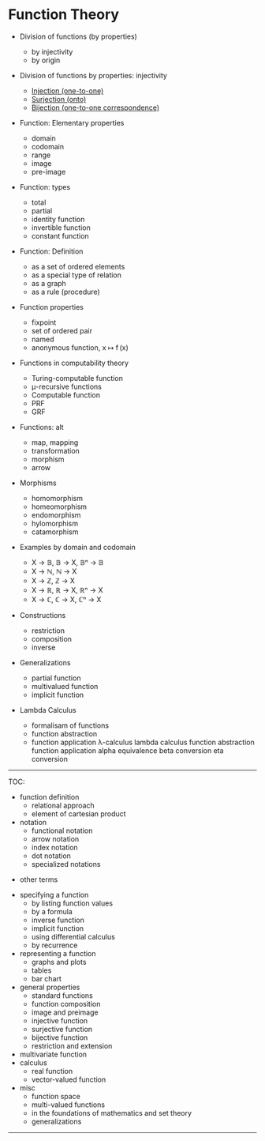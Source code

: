 # Function Theory


* Division of functions (by properties)
  - by injectivity
  - by origin

* Division of functions by properties: injectivity
  - [Injection (one-to-one)](./injection.md)
  - [Surjection (onto)](./surjection.md)
  - [Bijection (one-to-one correspondence)](./bijection.md)




* Function: Elementary properties
  - domain
  - codomain
  - range
  - image
  - pre-image

* Function: types
  - total
  - partial
  - identity function
  - invertible function
  - constant function

* Function: Definition
  - as a set of ordered elements
  - as a special type of relation
  - as a graph
  - as a rule (procedure)


* Function properties
  - fixpoint
  - set of ordered pair
  - named
  - anonymous function, x ↦ f (x)

* Functions in computability theory
  - Turing-computable function
  - μ-recursive functions
  - Computable function
  - PRF
  - GRF

* Functions: alt
  - map, mapping
  - transformation
  - morphism
  - arrow

* Morphisms
  - homomorphism
  - homeomorphism
  - endomorphism
  - hylomorphism
  - catamorphism

* Examples by domain and codomain
  - X → 𝔹, 𝔹 → X, 𝔹ⁿ → 𝔹
  - X → ℕ, ℕ → X
  - X → ℤ, ℤ → X
  - X → ℝ, ℝ → X, ℝⁿ → X
  - X → ℂ, ℂ → X, ℂⁿ → X

* Constructions  
  - restriction
  - composition
  - inverse

* Generalizations  
  - partial function
  - multivalued function
  - implicit function

* Lambda Calculus
  - formalisam of functions
  - function abstraction
  - function application
  λ-calculus
  lambda calculus
  function abstraction
  function application
  alpha equivalence
  beta conversion
  eta conversion

---------------------------------------------------------------------------
TOC:
  * function definition
    - relational approach
    - element of cartesian product
  * notation
    - functional notation
    - arrow notation
    - index notation
    - dot notation
    - specialized notations
  - other terms
  * specifying a function
    - by listing function values
    - by a formula
    - inverse function
    - implicit function
    - using differential calculus
    - by recurrence
  * representing a function
    - graphs and plots
    - tables
    - bar chart
  * general properties
    - standard functions
    - function composition
    - image and preimage
    - injective function
    - surjective function
    - bijective function
    - restriction and extension
  * multivariate function
  * calculus
    - real function
    - vector-valued function
  * misc
    - function space
    - multi-valued functions
    - in the foundations of mathematics and set theory
    - generalizations

---------------------------------------------------------------------------
